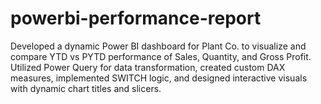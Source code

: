 # powerbi-performance-report
Developed a dynamic Power BI dashboard for Plant Co. to visualize and compare YTD vs PYTD performance of Sales, Quantity, and Gross Profit. Utilized Power Query for data transformation, created custom DAX measures, implemented SWITCH logic, and designed interactive visuals with dynamic chart titles and slicers.

